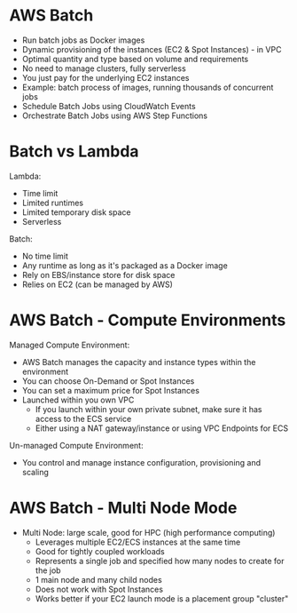 # AWS Batch

- Run batch jobs as Docker images
- Dynamic provisioning of the instances (EC2 & Spot Instances) - in VPC
- Optimal quantity and type based on volume and requirements
- No need to manage clusters, fully serverless
- You just pay for the underlying EC2 instances
- Example: batch process of images, running thousands of concurrent jobs
- Schedule Batch Jobs using CloudWatch Events
- Orchestrate Batch Jobs using AWS Step Functions

# Batch vs Lambda

Lambda:
- Time limit
- Limited runtimes
- Limited temporary disk space
- Serverless

Batch:
- No time limit
- Any runtime as long as it's packaged as a Docker image
- Rely on EBS/instance store for disk space
- Relies on EC2 (can be managed by AWS)

# AWS Batch - Compute Environments

Managed Compute Environment:
- AWS Batch manages the capacity and instance types within the environment
- You can choose On-Demand or Spot Instances
- You can set a maximum price for Spot Instances
- Launched within you own VPC
  - If you launch within your own private subnet, make sure it has access to the ECS service
  - Either using a NAT gateway/instance or using VPC Endpoints for ECS

Un-managed Compute Environment:
- You control and manage instance configuration, provisioning and scaling

# AWS Batch - Multi Node Mode

- Multi Node: large scale, good for HPC (high performance computing)
  - Leverages multiple EC2/ECS instances at the same time
  - Good for tightly coupled workloads
  - Represents a single job and specified how many nodes to create for the job
  - 1 main node and many child nodes
  - Does not work with Spot Instances
  - Works better if your EC2 launch mode is a placement group "cluster"